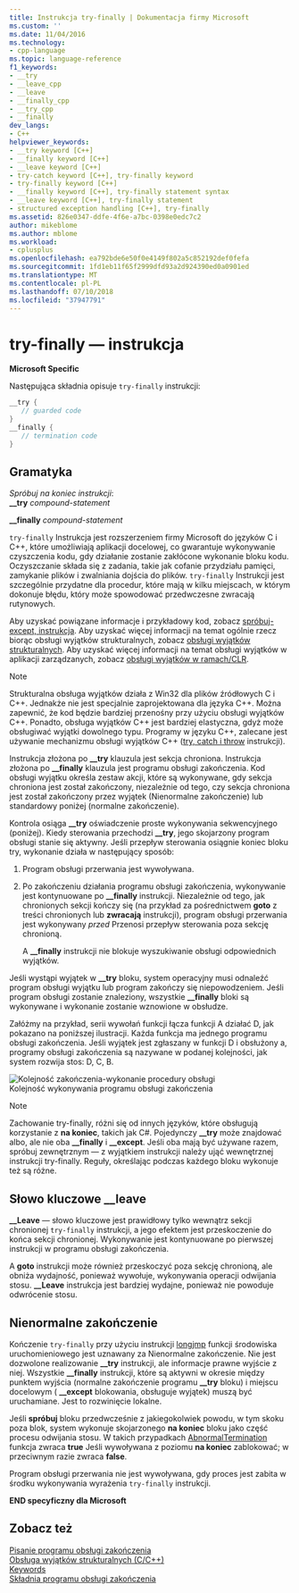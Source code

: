 ```yaml
---
title: Instrukcja try-finally | Dokumentacja firmy Microsoft
ms.custom: ''
ms.date: 11/04/2016
ms.technology:
- cpp-language
ms.topic: language-reference
f1_keywords:
- __try
- __leave_cpp
- __leave
- __finally_cpp
- __try_cpp
- __finally
dev_langs:
- C++
helpviewer_keywords:
- __try keyword [C++]
- __finally keyword [C++]
- __leave keyword [C++]
- try-catch keyword [C++], try-finally keyword
- try-finally keyword [C++]
- __finally keyword [C++], try-finally statement syntax
- __leave keyword [C++], try-finally statement
- structured exception handling [C++], try-finally
ms.assetid: 826e0347-ddfe-4f6e-a7bc-0398e0edc7c2
author: mikeblome
ms.author: mblome
ms.workload:
- cplusplus
ms.openlocfilehash: ea792bde6e50f0e4149f802a5c852192def0fefa
ms.sourcegitcommit: 1fd1eb11f65f2999dfd93a2d924390ed0a0901ed
ms.translationtype: MT
ms.contentlocale: pl-PL
ms.lasthandoff: 07/10/2018
ms.locfileid: "37947791"
---
```

# <a name="try-finally-statement"></a>try-finally — instrukcja
**Microsoft Specific**  
  
 Następująca składnia opisuje `try-finally` instrukcji:  
  
```cpp 
__try {  
   // guarded code  
}  
__finally {  
   // termination code  
}  
```  
  
## <a name="grammar"></a>Gramatyka  
 *Spróbuj na koniec instrukcji*:  
 **__try** *compound-statement*  
  
 **__finally** *compound-statement*  
  
 `try-finally` Instrukcja jest rozszerzeniem firmy Microsoft do języków C i C++, które umożliwiają aplikacji docelowej, co gwarantuje wykonywanie czyszczenia kodu, gdy działanie zostanie zakłócone wykonanie bloku kodu. Oczyszczanie składa się z zadania, takie jak cofanie przydziału pamięci, zamykanie plików i zwalniania dojścia do plików. `try-finally` Instrukcji jest szczególnie przydatne dla procedur, które mają w kilku miejscach, w którym dokonuje błędu, który może spowodować przedwczesne zwracają rutynowych.  
  
 Aby uzyskać powiązane informacje i przykładowy kod, zobacz [spróbuj-except, instrukcja](../cpp/try-except-statement.md). Aby uzyskać więcej informacji na temat ogólnie rzecz biorąc obsługi wyjątków strukturalnych, zobacz [obsługi wyjątków strukturalnych](../cpp/structured-exception-handling-c-cpp.md). Aby uzyskać więcej informacji na temat obsługi wyjątków w aplikacji zarządzanych, zobacz [obsługi wyjątków w ramach/CLR](../windows/exception-handling-cpp-component-extensions.md).  
  
> [!NOTE]
>  Strukturalna obsługa wyjątków działa z Win32 dla plików źródłowych C i C++. Jednakże nie jest specjalnie zaprojektowana dla języka C++. Można zapewnić, że kod będzie bardziej przenośny przy użyciu obsługi wyjątków C++. Ponadto, obsługa wyjątków C++ jest bardziej elastyczna, gdyż może obsługiwać wyjątki dowolnego typu. Programy w języku C++, zalecane jest używanie mechanizmu obsługi wyjątków C++ ([try, catch i throw](../cpp/try-throw-and-catch-statements-cpp.md) instrukcji).  
  
 Instrukcja złożona po **__try** klauzula jest sekcja chroniona. Instrukcja złożona po **__finally** klauzula jest programu obsługi zakończenia. Kod obsługi wyjątku określa zestaw akcji, które są wykonywane, gdy sekcja chroniona jest został zakończony, niezależnie od tego, czy sekcja chroniona jest został zakończony przez wyjątek (Nienormalne zakończenie) lub standardowy poniżej (normalne zakończenie).  
  
 Kontrola osiąga **__try** oświadczenie proste wykonywania sekwencyjnego (poniżej). Kiedy sterowania przechodzi **__try**, jego skojarzony program obsługi stanie się aktywny. Jeśli przepływ sterowania osiągnie koniec bloku try, wykonanie działa w następujący sposób:  
  
1.  Program obsługi przerwania jest wywoływana.  
  
2.  Po zakończeniu działania programu obsługi zakończenia, wykonywanie jest kontynuowane po **__finally** instrukcji. Niezależnie od tego, jak chronionych sekcji kończy się (na przykład za pośrednictwem **goto** z treści chronionych lub **zwracają** instrukcji), program obsługi przerwania jest wykonywany *przed* Przenosi przepływ sterowania poza sekcję chronioną.  
  
     A **__finally** instrukcji nie blokuje wyszukiwanie obsługi odpowiednich wyjątków.  
  
 Jeśli wystąpi wyjątek w **__try** bloku, system operacyjny musi odnaleźć program obsługi wyjątku lub program zakończy się niepowodzeniem. Jeśli program obsługi zostanie znaleziony, wszystkie **__finally** bloki są wykonywane i wykonanie zostanie wznowione w obsłudze.  
  
 Załóżmy na przykład, serii wywołań funkcji łącza funkcji A działać D, jak pokazano na poniższej ilustracji. Każda funkcja ma jednego programu obsługi zakończenia. Jeśli wyjątek jest zgłaszany w funkcji D i obsłużony a, programy obsługi zakończenia są nazywane w podanej kolejności, jak system rozwija stos: D, C, B.  
  
 ![Kolejność zakończenia&#45;wykonanie procedury obsługi](../cpp/media/vc38cx1.gif "vc38CX1")  
Kolejność wykonywania programu obsługi zakończenia  
  
> [!NOTE]
>  Zachowanie try-finally, różni się od innych języków, które obsługują korzystanie z **na koniec**, takich jak C#.  Pojedynczy **__try** może znajdować albo, ale nie oba **__finally** i **__except**.  Jeśli oba mają być używane razem, spróbuj zewnętrznym — z wyjątkiem instrukcji należy ująć wewnętrznej instrukcji try-finally.  Reguły, określając podczas każdego bloku wykonuje też są różne.  
  
## <a name="the-leave-keyword"></a>Słowo kluczowe __leave  
 **__Leave** — słowo kluczowe jest prawidłowy tylko wewnątrz sekcji chronionej `try-finally` instrukcji, a jego efektem jest przeskoczenie do końca sekcji chronionej. Wykonywanie jest kontynuowane po pierwszej instrukcji w programu obsługi zakończenia.  
  
 A **goto** instrukcji może również przeskoczyć poza sekcję chronioną, ale obniża wydajność, ponieważ wywołuje, wykonywania operacji odwijania stosu. **__Leave** instrukcja jest bardziej wydajne, ponieważ nie powoduje odwrócenie stosu.  
  
## <a name="abnormal-termination"></a>Nienormalne zakończenie  
 Kończenie `try-finally` przy użyciu instrukcji [longjmp](../c-runtime-library/reference/longjmp.md) funkcji środowiska uruchomieniowego jest uznawany za Nienormalne zakończenie. Nie jest dozwolone realizowanie **__try** instrukcji, ale informacje prawne wyjście z niej. Wszystkie **__finally** instrukcji, które są aktywni w okresie między punktem wyjścia (normalne zakończenie programu **__try** bloku) i miejscu docelowym ( **__except** blokowania, obsługuje wyjątek) muszą być uruchamiane. Jest to rozwinięcie lokalne.  
  
 Jeśli **spróbuj** bloku przedwcześnie z jakiegokolwiek powodu, w tym skoku poza blok, system wykonuje skojarzonego **na koniec** bloku jako część procesu odwijania stosu. W takich przypadkach [AbnormalTermination](http://msdn.microsoft.com/library/windows/desktop/ms679265) funkcja zwraca **true** Jeśli wywoływana z poziomu **na koniec** zablokować; w przeciwnym razie zwraca **false**.  
  
 Program obsługi przerwania nie jest wywoływana, gdy proces jest zabita w środku wykonywania wyrażenia `try-finally` instrukcji.  
  
 **END specyficzny dla Microsoft**  
  
## <a name="see-also"></a>Zobacz też  
 [Pisanie programu obsługi zakończenia](../cpp/writing-a-termination-handler.md)   
 [Obsługa wyjątków strukturalnych (C/C++)](../cpp/structured-exception-handling-c-cpp.md)   
 [Keywords](../cpp/keywords-cpp.md)   
 [Składnia programu obsługi zakończenia](http://msdn.microsoft.com/library/windows/desktop/ms681393)